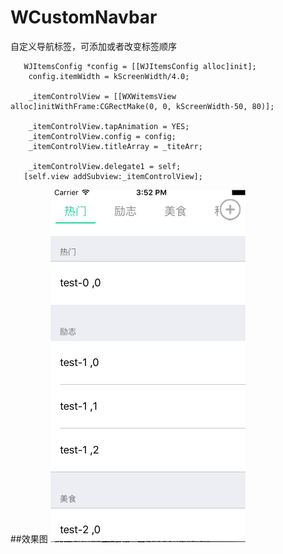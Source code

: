 # WCustomNavbar
自定义导航标签，可添加或者改变标签顺序
```
   WJItemsConfig *config = [[WJItemsConfig alloc]init];
    config.itemWidth = kScreenWidth/4.0;
    
    _itemControlView = [[WXWitemsView alloc]initWithFrame:CGRectMake(0, 0, kScreenWidth-50, 80)];
   
    _itemControlView.tapAnimation = YES;
    _itemControlView.config = config;
    _itemControlView.titleArray = _titeArr;
    
    _itemControlView.delegate1 = self;
   [self.view addSubview:_itemControlView];
```
##效果图
![效果图](https://github.com/0wangxiaowei/WCustomNavbar/blob/master/WCustomNavbar/iron/effect.gif?raw=true)  
